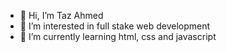 - 👋 Hi, I’m Taz Ahmed
- 👀 I’m interested in full stake web development
- 🌱 I’m currently learning html, css and javascript



<!---
Taz1990/Taz1990 is a ✨ special ✨ repository because its `README.md` (this file) appears on your GitHub profile.
You can click the Preview link to take a look at your changes.
--->
